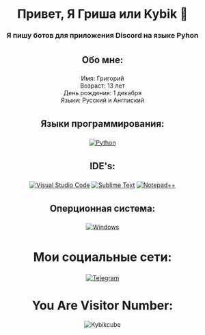 <div align="center">
  <h1>Привет, Я Гриша или Kybik 👋  
  </h1>

  <h3>Я пишу ботов для приложения Discord на языке Pyhon</h3>
</div>

<div align="center">
  <h2 style="padding: 5px;">Обо мне:</h2>

   Имя: Григорий <br>
   Возраст: 13 лет<br>
   День рождения: 1 декабря<br>
   Языки: Русский и Англиский<br>
</div>

<div align="center">
  <h2 style="padding: 5px;">Языки программирования:</h2>

  [![Python](https://img.shields.io/badge/python-3670A0?style=for-the-badge&logo=python&logoColor=ffdd54)](https://www.python.org/)

</div>

<div align="center">
  <h2 style="padding: 5px;">IDE's:</h2>

  [![Visual Studio Code](https://img.shields.io/badge/Visual%20Studio%20Code-0078d7.svg?style=for-the-badge&logo=visual-studio-code&logoColor=white)](https://code.visualstudio.com)
  [![Sublime Text](https://img.shields.io/badge/Sublime%20Text-FF9800.svg?style=for-the-badge&logo=sublime-text&logoColor=white)](https://www.sublimetext.com)
  [![Notepad++](https://img.shields.io/badge/Notepad++-90E59A.svg?style=for-the-badge&logo=notepad%2b%2b&logoColor=black)](https://notepad-plus-plus.org)
</div>

<div align="center">
  <h2 style="padding: 5px;">Оперционная система:</h2>

  [![Windows](https://img.shields.io/badge/Windows-0078D6?style=for-the-badge&logo=windows&logoColor=white)](https://www.microsoft.com/en-us/windows)
</div>

<div align="center">
  <h1 style="padding: 5px;">Мои социальные сети:</h1>
  <a href="https://telegram.me/ytgawcyt" target="_blank">
    <img src="https://img.shields.io/badge/Telegram-2CA5E0?style=for-the-badge&logo=telegram&logoColor=white" alt="Telegram">
  </a>
</div>

<div align="center" width="100px">
  <h1>You Are Visitor Number:</h1>

  ![Kybikcube](https://moe-counter.glitch.me/get/@Kybikcube?theme=rule34)
</div>

